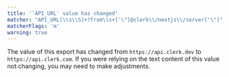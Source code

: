 ```yaml
---
title: '`API_URL` value has changed'
matcher: "API_URL[\\s\\S]+?from\\s+['\"]@clerk\\/nextjs\\/server['\"]"
matcherFlags: 'm'
warning: true
---
```


The value of this export has changed from `https://api.clerk.dev` to `https://api.clerk.com`. If you were relying on the text content of this value not changing, you may need to make adjustments.
